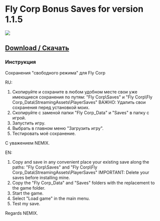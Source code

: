 # Fly Corp Bonus Saves for version 1.1.5
![](https://i116.fastpic.org/big/2021/1224/22/93daa3b8548202992c9e5139a3f56722.jpeg)
## [Download / Скачать](https://github.com/N3M1X10/Fly-Corp-Bonus-Saves/releases)

### Инструкция

Сохранения "свободного режима" для Fly Corp

RU:
1. Скопируйте и сохраните в любом удобном месте свои уже имеющиеся сохранения по путям:
"Fly Corp\Saves\" и "Fly Corp\Fly Corp_Data\StreamingAssets\PlayerSaves\"
ВАЖНО: Удалить свои сохранения перед установкой моих.
2. Скопируйте с заменой папки "Fly Corp_Data" и "Saves" в папку с игрой.
4. Запустить игру.
5. Выбрать в главном меню "Загрузить игру".
6. Тестировать моё сохранение.

С уважением NEMIX.

EN:
1. Copy and save in any convenient place your existing save along the paths:
"Fly Corp\Saves\" and "Fly Corp\Fly Corp_Data\StreamingAssets\PlayerSaves\"
IMPORTANT: Delete your saves before installing mine.
2. Copy the "Fly Corp_Data" and "Saves" folders with the replacement to the game folder.
3. Start the game.
4. Select "Load game" in the main menu.
5. Test my save.

Regards NEMIX.
